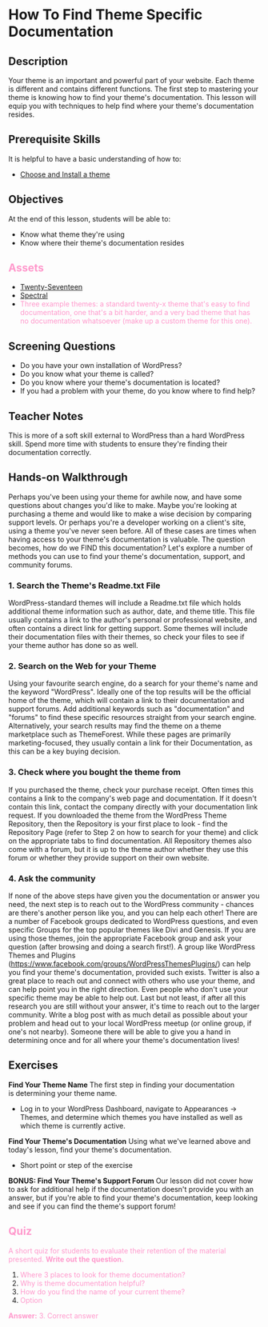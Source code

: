 # How To Find Theme Specific Documentation

## Description

Your theme is an important and powerful part of your website. Each theme is different and contains different functions. The first step to mastering your theme is knowing how to find your theme's documentation. This lesson will equip you with techniques to help find where your theme's documentation resides.

## Prerequisite Skills

It is helpful to have a basic understanding of how to:

*   [Choose and Install a theme](https://make.wordpress.org/training/handbook/user-lessons/choosing-and-installing-a-theme/)

## Objectives

At the end of this lesson, students will be able to:

*   Know what theme they're using
*   Know where their theme's documentation resides

## <span style="color: #ff99cc">Assets</span>

*   [Twenty-Seventeen](https://wordpress.org/themes/twentyseventeen/)
*   [Spectral](https://freewpthemes.com/spectral/)
*   <span style="color: #ff99cc">Three example themes: a standard twenty-x theme that's easy to find documentation, one that's a bit harder, and a very bad theme that has no documentation whatsoever (make up a custom theme for this one).</span>

## Screening Questions

*   Do you have your own installation of WordPress?
*   Do you know what your theme is called?
*   Do you know where your theme's documentation is located?
*   If you had a problem with your theme, do you know where to find help?

## Teacher Notes

This is more of a soft skill external to WordPress than a hard WordPress skill. Spend more time with students to ensure they're finding their documentation correctly.

## Hands-on Walkthrough

Perhaps you've been using your theme for awhile now, and have some questions about changes you'd like to make. Maybe you're looking at purchasing a theme and would like to make a wise decision by comparing support levels. Or perhaps you're a developer working on a client's site, using a theme you've never seen before. All of these cases are times when having access to your theme's documentation is valuable. The question becomes, how do we FIND this documentation? Let's explore a number of methods you can use to find your theme's documentation, support, and community forums.

### 1\. Search the Theme's Readme.txt File

WordPress-standard themes will include a Readme.txt file which holds additional theme information such as author, date, and theme title. This file usually contains a link to the author's personal or professional website, and often contains a direct link for getting support. Some themes will include their documentation files with their themes, so check your files to see if your theme author has done so as well.

### 2\. Search on the Web for your Theme

Using your favourite search engine, do a search for your theme's name and the keyword "WordPress". Ideally one of the top results will be the official home of the theme, which will contain a link to their documentation and support forums. Add additional keywords such as "documentation" and "forums" to find these specific resources straight from your search engine. Alternatively, your search results may find the theme on a theme marketplace such as ThemeForest. While these pages are primarily marketing-focused, they usually contain a link for their Documentation, as this can be a key buying decision.

### 3\. Check where you bought the theme from

If you purchased the theme, check your purchase receipt. Often times this contains a link to the company's web page and documentation. If it doesn't contain this link, contact the company directly with your documentation link request. If you downloaded the theme from the WordPress Theme Repository, then the Repository is your first place to look - find the Repository Page (refer to Step 2 on how to search for your theme) and click on the appropriate tabs to find documentation. All Repository themes also come with a forum, but it is up to the theme author whether they use this forum or whether they provide support on their own website.

### 4\. Ask the community

If none of the above steps have given you the documentation or answer you need, the next step is to reach out to the WordPress community - chances are there's another person like you, and you can help each other! There are a number of Facebook groups dedicated to WordPress questions, and even specific Groups for the top popular themes like Divi and Genesis. If you are using those themes, join the appropriate Facebook group and ask your question (after browsing and doing a search first!). A group like WordPress Themes and Plugins (https://www.facebook.com/groups/WordPressThemesPlugins/) can help you find your theme's documentation, provided such exists. Twitter is also a great place to reach out and connect with others who use your theme, and can help point you in the right direction. Even people who don't use your specific theme may be able to help out. Last but not least, if after all this research you are still without your answer, it's time to reach out to the larger community. Write a blog post with as much detail as possible about your problem and head out to your local WordPress meetup (or online group, if one's not nearby). Someone there will be able to give you a hand in determining once and for all where your theme's documentation lives!

## Exercises

**Find Your Theme Name** The first step in finding your documentation is determining your theme name.

*   Log in to your WordPress Dashboard, navigate to Appearances -> Themes, and determine which themes you have installed as well as which theme is currently active.

**Find Your Theme's Documentation** Using what we've learned above and today's lesson, find your theme's documentation.

*   Short point or step of the exercise

**BONUS: Find Your Theme's Support Forum** Our lesson did not cover how to ask for additional help if the documentation doesn't provide you with an answer, but if you're able to find your theme's documentation, keep looking and see if you can find the theme's support forum!

## <span style="color: #ff99cc">Quiz</span>

<span style="color: #ff99cc">A short quiz for students to evaluate their retention of the material presented.</span> <span style="color: #ff99cc">**Write out the question.**</span>

1.  <span style="color: #ff99cc">Where 3 places to look for theme documentation?</span>
2.  <span style="color: #ff99cc">Why is theme documentation helpful?</span>
3.  <span style="color: #ff99cc">How do you find the name of your current theme?</span>
4.  <span style="color: #ff99cc">Option</span>

<span style="color: #ff99cc">**Answer:** 3\. Correct answer</span>
